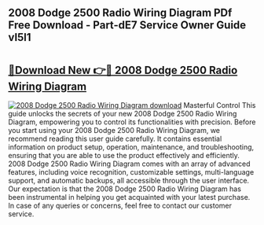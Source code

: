 ## 2008 Dodge 2500 Radio Wiring Diagram PDf Free Download - Part-dE7 Service Owner Guide vI5l1

# <h2><a href="http://dfp1qgj.blite.top/?on=2008+Dodge+2500+Radio+Wiring+Diagram">🔗Download New 👉🔴 2008 Dodge 2500 Radio Wiring Diagram</a></h2>

[![2008 Dodge 2500 Radio Wiring Diagram download](https://i.imgur.com/lujVjoI.png)](http://dfp1qgj.blite.top/?on=2008+Dodge+2500+Radio+Wiring+Diagram)
Masterful Control This guide unlocks the secrets of your new 2008 Dodge 2500 Radio Wiring Diagram, empowering you to control its functionalities with precision. Before you start using your 2008 Dodge 2500 Radio Wiring Diagram, we recommend reading this user guide carefully. It contains essential information on product setup, operation, maintenance, and troubleshooting, ensuring that you are able to use the product effectively and efficiently. 2008 Dodge 2500 Radio Wiring Diagram comes with an array of advanced features, including voice recognition, customizable settings, multi-language support, and automatic backups, all accessible through the user interface. Our expectation is that the 2008 Dodge 2500 Radio Wiring Diagram has been instrumental in helping you get acquainted with your latest purchase. In case of any queries or concerns, feel free to contact our customer service.
